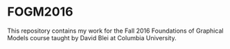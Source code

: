 # FOGM2016

This repository contains my work for the Fall 2016 Foundations of Graphical Models course taught by David Blei at Columbia University. 



